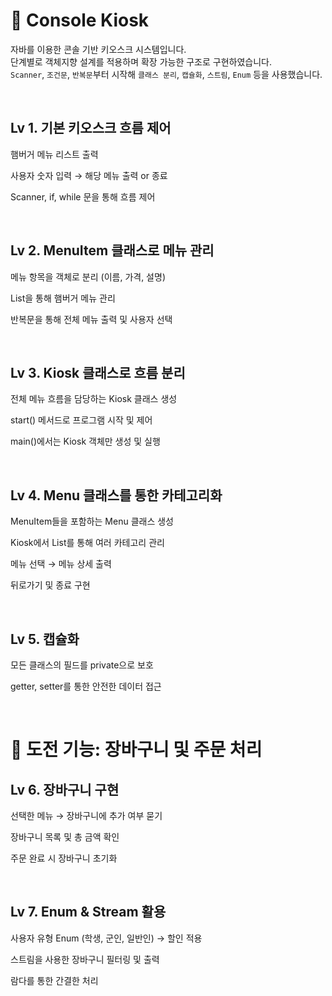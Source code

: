 # 🍔 Console Kiosk

자바를 이용한 콘솔 기반 키오스크 시스템입니다.  
단계별로 객체지향 설계를 적용하며 확장 가능한 구조로 구현하였습니다.  
`Scanner`, `조건문`, `반복문`부터 시작해 `클래스 분리`, `캡슐화`, `스트림`, `Enum` 등을 사용했습니다.


<br />

## Lv 1. 기본 키오스크 흐름 제어

햄버거 메뉴 리스트 출력

사용자 숫자 입력 → 해당 메뉴 출력 or 종료

Scanner, if, while 문을 통해 흐름 제어

<br />


## Lv 2. MenuItem 클래스로 메뉴 관리

메뉴 항목을 객체로 분리 (이름, 가격, 설명)

List<MenuItem>을 통해 햄버거 메뉴 관리

반복문을 통해 전체 메뉴 출력 및 사용자 선택

<br />


## Lv 3. Kiosk 클래스로 흐름 분리

전체 메뉴 흐름을 담당하는 Kiosk 클래스 생성

start() 메서드로 프로그램 시작 및 제어

main()에서는 Kiosk 객체만 생성 및 실행

<br />


## Lv 4. Menu 클래스를 통한 카테고리화

MenuItem들을 포함하는 Menu 클래스 생성

Kiosk에서 List를 통해 여러 카테고리 관리

메뉴 선택 → 메뉴 상세 출력

뒤로가기 및 종료 구현

<br />


## Lv 5. 캡슐화

모든 클래스의 필드를 private으로 보호

getter, setter를 통한 안전한 데이터 접근

<br />


# 🛒 도전 기능: 장바구니 및 주문 처리

## Lv 6. 장바구니 구현

선택한 메뉴 → 장바구니에 추가 여부 묻기

장바구니 목록 및 총 금액 확인

주문 완료 시 장바구니 초기화

<br />

## Lv 7. Enum & Stream 활용

사용자 유형 Enum (학생, 군인, 일반인) → 할인 적용

스트림을 사용한 장바구니 필터링 및 출력

람다를 통한 간결한 처리

